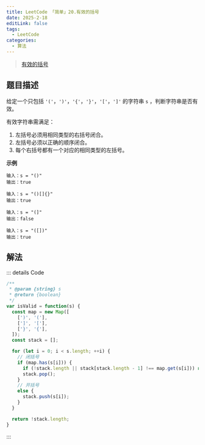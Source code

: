 ```yaml
---
title: LeetCode 「简单」20.有效的括号
date: 2025-2-18
editLink: false
tags:
  - LeetCode
categories:
  - 算法
---
```


> [有效的括号](https://leetcode.cn/problems/valid-parentheses/description/)

## 题目描述

给定一个只包括 `'('`，`')'`，`'{'`，`'}'`，`'['`，`']'` 的字符串 `s` ，判断字符串是否有效。

有效字符串需满足：

1. 左括号必须用相同类型的右括号闭合。
2. 左括号必须以正确的顺序闭合。
3. 每个右括号都有一个对应的相同类型的左括号。

**示例**

```
输入：s = "()"
输出：true

输入：s = "()[]{}"
输出：true

输入：s = "(]"
输出：false

输入：s = "([])"
输出：true
```

## 解法

::: details Code
```js
/**
 * @param {string} s
 * @return {boolean}
 */
var isValid = function(s) {
  const map = new Map([
    [')', '('],
    [']', '['],
    ['}', '{'],
  ]);
  const stack = [];

  for (let i = 0; i < s.length; ++i) {
    // 闭括号
    if (map.has(s[i])) {
      if (!stack.length || stack[stack.length - 1] !== map.get(s[i])) return false;
      stack.pop();
    }
    // 开括号
    else {
      stack.push(s[i]);
    }
  }

  return !stack.length;
}
```
:::
